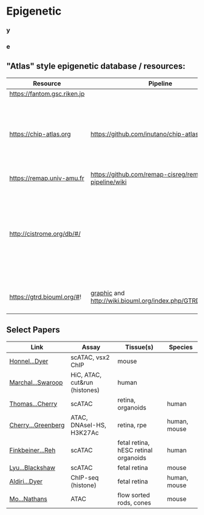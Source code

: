 # Epigenetic
###  y
###  e

## "Atlas" style epigenetic database / resources:

| Resource | Pipeline | Notes
| --------- | -------- | ------ 
| https://fantom.gsc.riken.jp  | | Fantom5 
| https://chip-atlas.org | https://github.com/inutano/chip-atlas/wiki | Highest sample n, No QC, doesn't use the input only in macs2 calling? 
| https://remap.univ-amu.fr | https://github.com/remap-cisreg/remap-pipeline/wiki | Extensive QC 
| http://cistrome.org/db/#/ |  | Hostile to 'outside' use - can't bulk pull metadata (?) and scare warnings about using the data
| https://gtrd.biouml.org/#! | [graphic](http://gtrd.biouml.org:8888/downloads/current/gtrdHub/hg38/pipelineDescription.html) and http://wiki.biouml.org/index.php/GTRD_Workflow | Uses a lot of peak callers, 

## Select Papers

| Link | Assay | Tissue(s) | Species 
| -----| ----- | ------ | -------
| [Honnel...Dyer](https://www.nature.com/articles/s41467-021-27924-y) | scATAC, vsx2 ChIP | mouse
| [Marchal...Swaroop](https://www.nature.com/articles/s41467-022-33427-1) | HiC, ATAC, cut&run (histones) | human
| [Thomas...Cherry](https://www.cell.com/developmental-cell/fulltext/S1534-5807(22)00120-4) | scATAC | retina, organoids | human
| [Cherry...Greenberg](https://www.pnas.org/doi/full/10.1073/pnas.1922501117) | ATAC, DNAseI-HS, H3K27Ac | retina, rpe | human, mouse
| [Finkbeiner...Reh](https://www.sciencedirect.com/science/article/pii/S221112472101809X) | scATAC | fetal retina, hESC retinal organoids | human
| [Lyu...Blackshaw](https://www.cell.com/cell-reports/fulltext/S2211-1247(21)01473-X?) | scATAC | fetal retina | mouse
| [Aldiri...Dyer](https://www.cell.com/neuron/fulltext/S0896-6273(17)30348-3?) | ChIP-seq (histone) | fetal retina | human, mouse
| [Mo...Nathans](https://elifesciences.org/articles/11613#s4) | ATAC | flow sorted rods, cones | mouse
